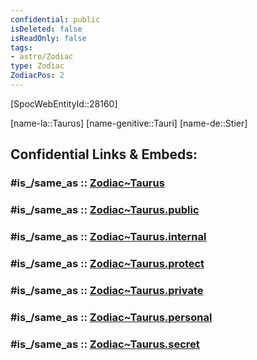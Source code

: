 ```yaml
---
confidential: public
isDeleted: false
isReadOnly: false
tags:
- astro/Zodiac
type: Zodiac
ZodiacPos: 2
---
```


[SpocWebEntityId::28160]



[name-la::Taurus]
[name-genitive::Tauri]
[name-de::Stier]


## Confidential Links & Embeds: 

### #is_/same_as :: [Zodiac~Taurus](/_Standards/Astronomy/Star~Constellation/Zodiac~Taurus.md) 

### #is_/same_as :: [Zodiac~Taurus.public](/_public/Astronomy/Star~Constellation/Zodiac~Taurus.public.md) 

### #is_/same_as :: [Zodiac~Taurus.internal](/_internal/Astronomy/Star~Constellation/Zodiac~Taurus.internal.md) 

### #is_/same_as :: [Zodiac~Taurus.protect](/_protect/Astronomy/Star~Constellation/Zodiac~Taurus.protect.md) 

### #is_/same_as :: [Zodiac~Taurus.private](/_private/Astronomy/Star~Constellation/Zodiac~Taurus.private.md) 

### #is_/same_as :: [Zodiac~Taurus.personal](/_personal/Astronomy/Star~Constellation/Zodiac~Taurus.personal.md) 

### #is_/same_as :: [Zodiac~Taurus.secret](/_secret/Astronomy/Star~Constellation/Zodiac~Taurus.secret.md)

